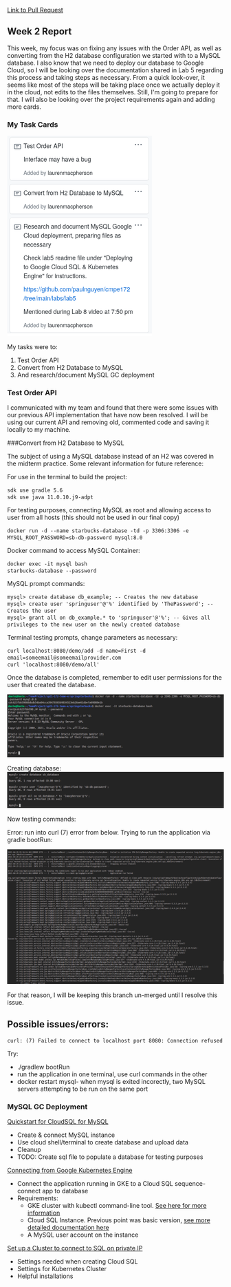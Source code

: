 [Link to Pull Request](https://github.com/nguyensjsu/sp21-172-team-e/pull/7)

## Week 2 Report ##

This week, my focus was on fixing any issues with the Order API, as well as converting from the H2 database configuration we started with to a MySQL database. I also know that we need to deploy our database to Google Cloud, so I will be looking over the documentation shared in Lab 5 regarding this process and taking steps as necessary. From a quick look-over, it seems like most of the steps will be taking place once we actually deploy it in the cloud, not edits to the files themselves. Still, I'm going to prepare for that. I will also be looking over the project requirements again and adding more cards. 


### My Task Cards ###

![My task cards this week](images/Week2_cards.png)

My tasks were to: 
1. Test Order API 
2. Convert from H2 Database to MySQL 
3. And research/document MySQL GC deployment 

### Test Order API 

I communicated with my team and found that there were some issues with our previous API implementation that have now been resolved. I will be using our current API and removing old, commented code and saving it locally to my machine.

###Convert from H2 Database to MySQL  

The subject of using a MySQL database instead of an H2 was covered in the midterm practice. Some relevant information for future reference: 

For use in the terminal to build the project: 

```
sdk use gradle 5.6 
sdk use java 11.0.10.j9-adpt 
```

For testing purposes, connecting MySQL as root and allowing access to user from all hosts (this should not be used in our final copy) 

```
docker run -d --name starbucks-database -td -p 3306:3306 -e MYSQL_ROOT_PASSWORD=sb-db-password mysql:8.0
```

Docker command to access MySQL Container: 
```
docker exec -it mysql bash
starbucks-database --password
```

MySQL prompt commands: 
```
mysql> create database db_example; -- Creates the new database
mysql> create user 'springuser'@'%' identified by 'ThePassword'; -- Creates the user
mysql> grant all on db_example.* to 'springuser'@'%'; -- Gives all privileges to the new user on the newly created database
```

Terminal testing prompts, change parameters as necessary: 
```
curl localhost:8080/demo/add -d name=First -d email=someemail@someemailprovider.com
curl 'localhost:8080/demo/all'
```

Once the database is completed, remember to edit user permissions for the user that created the database. 

![Terminal Screenshot 1](images/Week2_MySQL1.png)

Creating database:
![Terminal Screenshot 2](images/Week2_MySQL2.png)

Now testing commands: 

Error: run into curl (7) error from below. Trying to run the application via gradle bootRun:

![Not building properly](images/Week2_RunError.png)

For that reason, I will be keeping this branch un-merged until I resolve this issue. 

## Possible issues/errors: 

```
curl: (7) Failed to connect to localhost port 8080: Connection refused
```

Try: 
* ./gradlew bootRun
* run the application in one terminal, use curl commands in the other
* docker restart mysql- when mysql is exited incorectly, two MySQL servers attempting to be run on the same port 

### MySQL GC Deployment

[Quickstart for CloudSQL for MySQL](https://cloud.google.com/sql/docs/mysql/quickstart)
* Create & connect MySQL instance 
* Use cloud shell/terminal to create database and upload data 
* Cleanup
* TODO: Create sql file to populate a database for testing purposes

[Connecting from Google Kubernetes Engine](https://cloud.google.com/sql/docs/mysql/connect-kubernetes-engine)
* Connect the application running in GKE to a Cloud SQL sequence- connect app to database 
* Requirements: 
   * GKE cluster with kubectl command-line tool. [See here for more information](https://cloud.google.com/kubernetes-engine/docs/quickstart)
   * Cloud SQL Instance. Previous point was basic version, [see more detailed documentation here](https://cloud.google.com/sql/docs/mysql/create-instance)
   * A MySQL user account on the instance 

[Set up a Cluster to connect to SQL on private IP](https://medium.com/@johnjjung/how-to-setup-a-kubernetes-cluster-that-can-connect-to-sql-on-gcp-using-private-ips-c0cd41ea3a4e)
* Settings needed when creating Cloud SQL 
* Settings for Kubernetes Cluster
* Helpful installations

